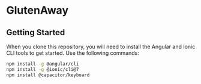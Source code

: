 # GlutenAway

## Getting Started

When you clone this repository, you will need to install the Angular and Ionic CLI tools to get started. Use the following commands:

```bash
npm install -g @angular/cli
npm install -g @ionic/cli@7
npm install @capacitor/keyboard
